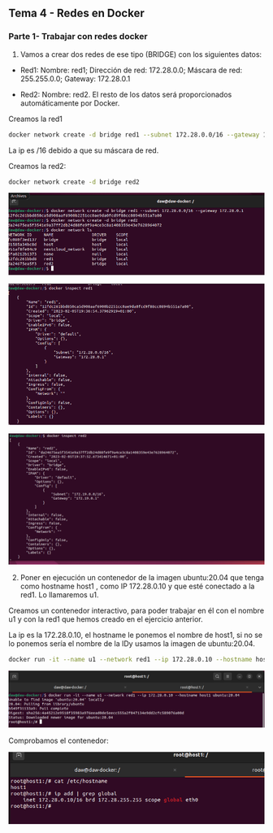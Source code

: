 ## Tema 4 - Redes en Docker

### Parte 1- Trabajar con redes docker

1. Vamos a crear dos redes de ese tipo (BRIDGE) con los siguientes datos:
 - Red1: Nombre: red1; Dirección de red: 172.28.0.0; Máscara de red: 255.255.0.0; Gateway: 172.28.0.1

- Red2: Nombre: red2. El resto de los datos será proporcionados automáticamente por Docker.

Creamos la red1

```bash
docker network create -d bridge red1 --subnet 172.28.0.0/16 --gateway 172.28.0.1
```

La ip es /16 debido a que su máscara de red.


Creamos la red2:

```bash
docker network create -d bridge red2
```

![](assets/ejercicio1.png)

![](assets/ejercicio1-red1.png)

![](assets/ejercicio1-red2.png)

2. Poner en ejecución un contenedor de la imagen ubuntu:20.04 que tenga como hostname
host1 , como IP 172.28.0.10 y que esté conectado a la red1. Lo llamaremos u1.

Creamos un contenedor interactivo, para poder trabajar en él con el nombre u1 y con la red1 que hemos creado en el ejercicio anterior. 

La ip es la 172.28.0.10, el hostname le ponemos el nombre de host1, si no se lo ponemos sería el nombre de la IDy usamos la imagen de ubuntu:20.04.

```bash 
docker run -it --name u1 --network red1 --ip 172.28.0.10 --hostname host1 ubuntu:20.04
```
![](assets/ejercicio2.png)

Comprobamos el contenedor:

![](assets/ejercicio2-1.png)












